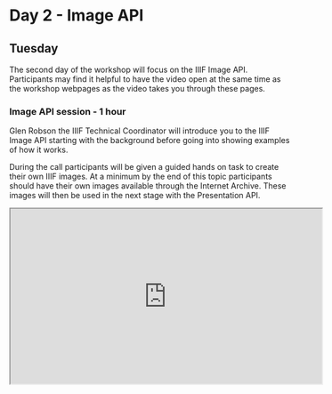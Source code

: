# Day 2 - Image API
## Tuesday

The second day of the workshop will focus on the IIIF Image API. Participants may find it helpful to have the video open at the same time as the workshop webpages as the video takes you through these pages.  

### Image API session - 1 hour  
Glen Robson the IIIF Technical Coordinator will introduce you to the IIIF Image API starting with the background before going into showing examples of how it works. 

During the call participants will be given a guided hands on task to create their own IIIF images. At a minimum by the end of this topic participants should have their own images available through the Internet Archive. These images will then be used in the next stage with the Presentation API.

<iframe width="560" height="315" src="https://www.youtube-nocookie.com/embed/1-8hT9YARiY" frameborder="1" allow="accelerometer; autoplay; encrypted-media; gyroscope; picture-in-picture" allowfullscreen></iframe>
